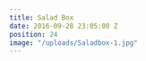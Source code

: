 ```yaml
---
title: Salad Box
date: 2016-09-28 23:05:00 Z
position: 24
image: "/uploads/Saladbox-1.jpg"
---
```


